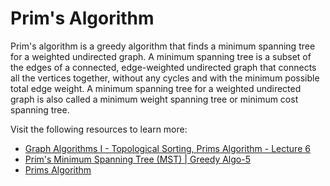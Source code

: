 # Prim's Algorithm

Prim's algorithm is a greedy algorithm that finds a minimum spanning tree for a weighted undirected graph. A minimum spanning tree is a subset of the edges of a connected, edge-weighted undirected graph that connects all the vertices together, without any cycles and with the minimum possible total edge weight. A minimum spanning tree for a weighted undirected graph is also called a minimum weight spanning tree or minimum cost spanning tree.

Visit the following resources to learn more:

- [Graph Algorithms I - Topological Sorting, Prims Algorithm - Lecture 6](https://www.youtube.com/watch?v=i_AQT_XfvD8&list=PLFDnELG9dpVxQCxuD-9BSy2E7BWY3t5Sm&index=7)
- [Prim's Minimum Spanning Tree (MST) | Greedy Algo-5](https://www.geeksforgeeks.org/prims-minimum-spanning-tree-mst-greedy-algo-5/)
- [Prims Algorithm](https://www.programiz.com/dsa/prim-algorithm)
